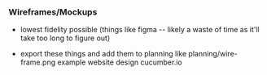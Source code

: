 ### Wireframes/Mockups
* lowest fidelity possible (things like figma -- likely a waste of time as it'll take too long to figure out)
- export these things and add them to planning like planning/wire-frame.png
example website design cucumber.io
